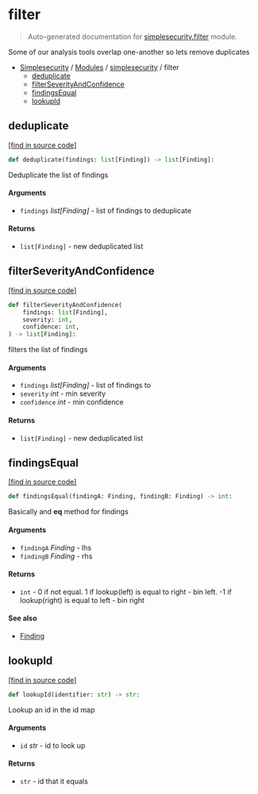 # filter

> Auto-generated documentation for [simplesecurity.filter](../../simplesecurity/filter.py) module.

Some of our analysis tools overlap one-another so lets remove duplicates

- [Simplesecurity](../README.md#simplesecurity-index) / [Modules](../README.md#simplesecurity-modules) / [simplesecurity](index.md#simplesecurity) / filter
    - [deduplicate](#deduplicate)
    - [filterSeverityAndConfidence](#filterseverityandconfidence)
    - [findingsEqual](#findingsequal)
    - [lookupId](#lookupid)

## deduplicate

[[find in source code]](../../simplesecurity/filter.py#L57)

```python
def deduplicate(findings: list[Finding]) -> list[Finding]:
```

Deduplicate the list of findings

#### Arguments

- `findings` *list[Finding]* - list of findings to deduplicate

#### Returns

- `list[Finding]` - new deduplicated list

## filterSeverityAndConfidence

[[find in source code]](../../simplesecurity/filter.py#L77)

```python
def filterSeverityAndConfidence(
    findings: list[Finding],
    severity: int,
    confidence: int,
) -> list[Finding]:
```

filters the list of findings

#### Arguments

- `findings` *list[Finding]* - list of findings to
- `severity` *int* - min severity
- `confidence` *int* - min confidence

#### Returns

- `list[Finding]` - new deduplicated list

## findingsEqual

[[find in source code]](../../simplesecurity/filter.py#L37)

```python
def findingsEqual(findingA: Finding, findingB: Finding) -> int:
```

Basically and __eq__ method for findings

#### Arguments

- `findingA` *Finding* - lhs
- `findingB` *Finding* - rhs

#### Returns

- `int` - 0 if not equal. 1 if lookup(left) is equal to right - bin left.
-1 if lookup(right) is equal to left - bin right

#### See also

- [Finding](types.md#finding)

## lookupId

[[find in source code]](../../simplesecurity/filter.py#L23)

```python
def lookupId(identifier: str) -> str:
```

Lookup an id in the id map

#### Arguments

- `id` *str* - id to look up

#### Returns

- `str` - id that it equals
